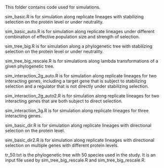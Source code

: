 This folder contains code used for simulations.

sim_basic.R is for simulation along replicate lineages with stabilizing selection on the protein level or under neutrality.

sim_basic_auto.R is for simulation along replicate lineages under different combination of effective population size and strength of selection.

sim_tree_big.R is for simulation along a phylogenetic tree with stabilizing selection on the protein level or under neutrality.

sim_tree_big_rescale.R is for simulations along lambda transformations of a given phylogenetic tree.

sim_interaction_2g_auto.R is for simulation along replicate lineages for two interacting genes, including a target gene that is subject to stabilizing selection and a regulator that is not directly under stabilizing selection.

sim_interaction_2g_auto2.R is for simulation along replicate lineages for two interacting genes that are both subject to direct selection.

sim_interaction_3g.R is for simulation along replicate lineages for three interacting genes.

sim_basic_dir.R is for simulation along replicate lineages with directional selection on the protein level.

sim_basic_dir2.R is for simulation along replicate lineages with directional selection on multiple genes with different protein levels.

tr_50.txt is the phylogenetic tree with 50 species used in the study. It is an input file used by sim_tree_big_rescale.R and sim_tree_big_rescale.R.
